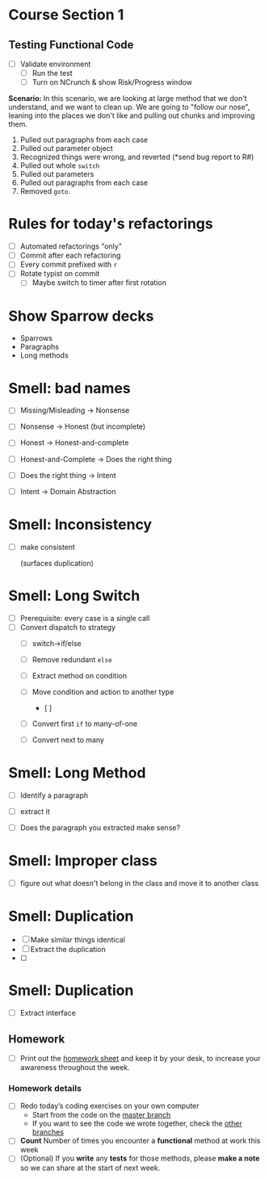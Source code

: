 # Course Section 1 

## Testing Functional Code

* [ ] Validate environment
    * [ ] Run the test
    * [ ] Turn on NCrunch & show Risk/Progress window

**Scenario:** In this scenario, we are looking at large method that we don't understand, and we want to clean up. We are going to "follow our nose", leaning into the places we don't like and pulling out chunks and improving them.

1. Pulled out paragraphs from each case
2. Pulled out parameter object
3. Recognized things were wrong, and reverted (*send bug report to R#)
4. Pulled out whole `switch`
5. Pulled out parameters
6. Pulled out paragraphs from each case
7. Removed `goto`.

# Rules for today's refactorings

- [ ] Automated refactorings "only"
- [ ] Commit after each refactoring
- [ ] Every commit prefixed with `r   `
- [ ] Rotate typist on commit
  - [ ] Maybe switch to timer after first rotation

# Show Sparrow decks

- Sparrows
- Paragraphs
- Long methods

# Smell: bad names

- [ ] Missing/Misleading -> Nonsense

- [ ] Nonsense -> Honest (but incomplete)

- [ ] Honest -> Honest-and-complete

- [ ] Honest-and-Complete -> Does the right thing

- [ ] Does the right thing -> Intent

- [ ] Intent -> Domain Abstraction
# Smell: Inconsistency

- [ ] make consistent

  (surfaces duplication)

  

# Smell: Long Switch

- [ ] Prerequisite: every case is a single call
- [ ] Convert dispatch to strategy
  - [ ] switch->if/else
  - [ ] Remove redundant `else`
  - [ ] Extract method on condition
  - [ ] Move condition and action to another type
    - [ ] 
  - [ ] Convert first `if` to many-of-one
  - [ ] Convert next to many







# Smell: Long Method

- [ ] Identify a paragraph
- [ ] extract it
- [ ] Does the paragraph you extracted make sense?
	

# Smell: Improper class

- [ ] figure out what doesn't belong in the class and move it to another class

# Smell: Duplication

- [ ] Make similar things identical
- [ ] Extract the duplication
- [ ] 

# Smell: Duplication

- [ ] Extract interface



## Homework

* [ ] Print out the [homework sheet](https://github.com/LearnWithLlew/TestingLegacyCodeCourse.slides/raw/master/Homework%20Printouts%20-%20Week%201.pdf) and keep it by your desk, to increase your awareness throughout the week.

### Homework details

* [ ] Redo today’s coding exercises on your own computer
    * Start from the code on the [master branch](https://github.com/LearnWithLlew/TestingLegacyCodeCourse.cpp)
    * If you want to see the code we wrote together, check the [other branches](https://github.com/LearnWithLlew/TestingLegacyCodeCourse.cpp/branches)
* [ ] **Count** Number of times you encounter a **functional** method at work this week
* [ ] (Optional) If you **write** any **tests** for those methods, please **make a note** so we can share at the start of next week.
